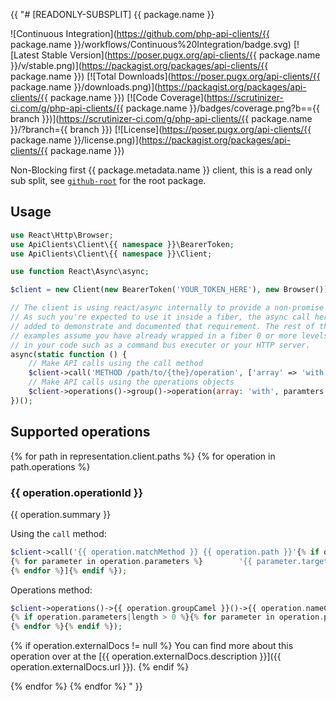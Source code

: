{{ "# [READONLY-SUBSPLIT] {{ package.name }}


![Continuous Integration](https://github.com/php-api-clients/{{ package.name }}/workflows/Continuous%20Integration/badge.svg)
[![Latest Stable Version](https://poser.pugx.org/api-clients/{{ package.name }}/v/stable.png)](https://packagist.org/packages/api-clients/{{ package.name }})
[![Total Downloads](https://poser.pugx.org/api-clients/{{ package.name }}/downloads.png)](https://packagist.org/packages/api-clients/{{ package.name }})
[![Code Coverage](https://scrutinizer-ci.com/g/php-api-clients/{{ package.name }}/badges/coverage.png?b=={{ branch }})](https://scrutinizer-ci.com/g/php-api-clients/{{ package.name }}/?branch={{ branch }})
[![License](https://poser.pugx.org/api-clients/{{ package.name }}/license.png)](https://packagist.org/packages/api-clients/{{ package.name }})

Non-Blocking first {{ package.metadata.name }} client, this is a read only sub split, see [`github-root`](https://github.com/php-api-clients/github-root) for the root package.

## Usage

```php
use React\Http\Browser;
use ApiClients\Client\{{ namespace }}\BearerToken;
use ApiClients\Client\{{ namespace }}\Client;

use function React\Async\async;

$client = new Client(new BearerToken('YOUR_TOKEN_HERE'), new Browser());

// The client is using react/async internally to provide a non-promise API.
// As such you're expected to use it inside a fiber, the async call here is
// added to demonstrate and documented that requirement. The rest of the
// examples assume you have already wrapped in a fiber 0 or more levels up
// in your code such as a command bus executer or your HTTP server.
async(static function () {
    // Make API calls using the call method
    $client->call('METHOD /path/to/{the}/operation', ['array' => 'with', 'paramters' => 'for', 'the' => 'operation']);
    // Make API calls using the operations objects
    $client->operations()->group()->operation(array: 'with', paramters: 'for', the: 'operation');
})();
```

## Supported operations

{% for path in representation.client.paths %}
{% for operation in path.operations %}

### {{ operation.operationId }}

{{ operation.summary }}

Using the `call` method:
```php
$client->call('{{ operation.matchMethod }} {{ operation.path }}'{% if operation.parameters|length > 0 %}, [
{% for parameter in operation.parameters %}        '{{ parameter.targetName }}' => {% if parameter.type == 'string' %}'{% endif %}{{ parameter.example.raw }}{% if parameter.type == 'string' %}'{% endif %},
{% endfor %}]{% endif %});
```

Operations method:
```php
$client->operations()->{{ operation.groupCamel }}()->{{ operation.nameCamel }}(
{% if operation.parameters|length > 0 %}{% for parameter in operation.parameters %}        {{ parameter.targetName }}: {% if parameter.type == 'string' %}'{% endif %}{{ parameter.example.raw }}{% if parameter.type == 'string' %}'{% endif %},
{% endfor %}{% endif %});
```

{% if operation.externalDocs != null %}
You can find more about this operation over at the [{{ operation.externalDocs.description }}]({{ operation.externalDocs.url }}).
{% endif %}

{% endfor %}
{% endfor %}
" }}
